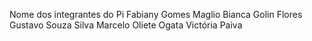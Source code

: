 Nome dos integrantes do Pi
Fabiany Gomes Maglio
Bianca Golin Flores
Gustavo Souza Silva
Marcelo Oliete Ogata
Victória Paiva